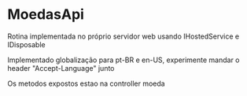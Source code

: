 # MoedasApi


Rotina implementada no próprio servidor web usando IHostedService e IDisposable

Implementado globalização para pt-BR e en-US, experimente mandar o header "Accept-Language" junto 

Os metodos expostos estao na controller moeda
